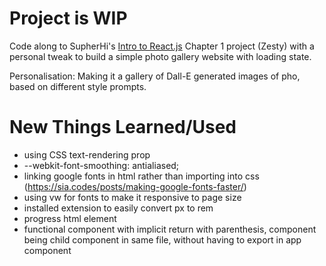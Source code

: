 # Project is WIP

Code along to SupherHi's [Intro to React.js](https://www.superhi.com/courses/intro-to-react-javascript) Chapter 1 project (Zesty) with a personal tweak to build a simple photo gallery website with loading state.

Personalisation: Making it a gallery of Dall-E generated images of pho, based on different style prompts.

# New Things Learned/Used

- using CSS text-rendering prop
- --webkit-font-smoothing: antialiased;
- linking google fonts in html rather than importing into css (https://sia.codes/posts/making-google-fonts-faster/)
- using vw for fonts to make it responsive to page size
- installed extension to easily convert px to rem
- progress html element
- functional component with implicit return with parenthesis, component being child component in same file, without having to export in app component
